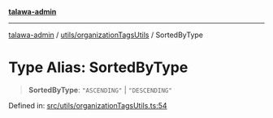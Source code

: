 [**talawa-admin**](../../../README.md)

***

[talawa-admin](../../../README.md) / [utils/organizationTagsUtils](../README.md) / SortedByType

# Type Alias: SortedByType

> **SortedByType**: `"ASCENDING"` \| `"DESCENDING"`

Defined in: [src/utils/organizationTagsUtils.ts:54](https://github.com/gautam-divyanshu/talawa-admin/blob/2490b2ea9583ec972ca984b1d93932def1c9f92b/src/utils/organizationTagsUtils.ts#L54)

